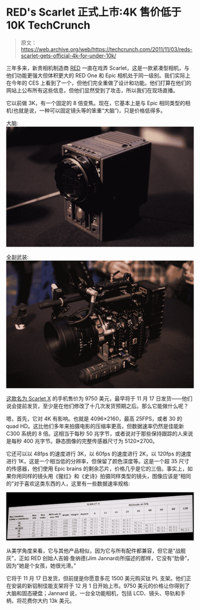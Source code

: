 # RED's Scarlet 正式上市:4K 售价低于 10K TechCrunch

> 原文：<https://web.archive.org/web/https://techcrunch.com/2011/11/03/reds-scarlet-gets-official-4k-for-under-10k/>

三年多来，新贵相机制造商 [RED](https://web.archive.org/web/20230204120652/https://techcrunch.com/tag/red/) 一直在戏弄 Scarlet，这是一款紧凑型相机，与他们功能更强大但体积更大的 RED One 和 Epic 相机处于同一级别。我们实际上在今年的 CES 上看到了一个，但他们完全重做了设计和功能。他们打算在他们的网站上公布所有这些信息，但他们显然受到了攻击，所以我们在现场直播。

它以前做 3K，有一个固定的 8 倍变焦。现在，它基本上是与 Epic 相同类型的相机(也就是说，一种可以固定镜头等的笨重“大脑”)，只是价格低得多。

大脑:
[![](img/cf1350c7d3fdb39e3030b0e128933c67.png "scarlet_brain")](https://web.archive.org/web/20230204120652/https://techcrunch.com/wp-content/uploads/2011/11/scarlet_brain.jpg)

全副武装:
[![](img/4b70124c879bd5fba772c141bc9f0aa7.png "scarlet_full")](https://web.archive.org/web/20230204120652/https://techcrunch.com/wp-content/uploads/2011/11/scarlet_full1.jpg)

[这款名为 Scarlet X](https://web.archive.org/web/20230204120652/http://www.red.com/products/scarlet) 的手机售价为 9750 美元，最早将于 11 月 17 日发货——他们说会提前发货，至少是在他们修改了十几次发货预期之后。那么它能做什么呢？

嗯，首先，它对 4K 有影响。也就是 4096×2160，最高 25FPS，或者 30 的 quad HD。这比他们多年来拍摄电影的压缩率更高，但数据速率仍然是佳能新 C300 系统的 8 倍。这相当于每秒 50 兆字节，或者说对于那些保持跟踪的人来说是每秒 400 兆字节。静态图像的完整传感器尺寸为 5120×2700。

它还可以以 48fps 的速度进行 3K，以 60fps 的速度进行 2K，以 120fps 的速度进行 1K，这是一个相当低的分辨率，但保留了颜色深度等。这是一个超 35 尺寸的传感器，他们使用 Epic brains 的剩余芯片，价格几乎是它的三倍。事实上，如果你用同样的镜头用《猩红》和《史诗》拍摄同样类型的镜头，图像应该是“相同的”对于喜欢这类东西的人，这里有一些数据速率规格:

[![](img/49254104a1a608cb48bc2c152c1cc94c.png "IMG_3126")](https://web.archive.org/web/20230204120652/https://techcrunch.com/wp-content/uploads/2011/11/img_3126.jpg)

从美学角度来看，它与其他产品相似，因为它与所有配件都兼容，但它是“战舰灰”，正如 RED 创始人吉姆·詹纳德(Jim Jannard)所描述的那样，它没有“肋骨”，因为“她是个女孩，她很光滑。”

它将于 11 月 17 日发货，但前提是你愿意多花 1500 美元购买钛 PL 支架。他们正在安装的新铝制佳能支架将于 12 月 1 日开始上市。9750 美元的价格让你得到了大脑和固态硬盘；Jannard 说，一台全功能相机，包括 LCD、镜头、导轨和手柄，将花费你大约 13k 美元。